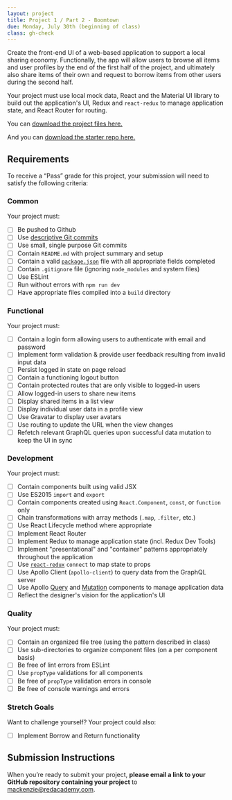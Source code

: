 ```yaml
---
layout: project
title: Project 1 / Part 2 - Boomtown
due: Monday, July 30th (beginning of class)
class: gh-check
---
```


Create the front-end UI of a web-based application to support a local sharing economy. Functionally, the app will allow users to browse all items and user profiles by the end of the first half of the project, and ultimately also share items of their own and request to borrow items from other users during the second half.

Your project must use local mock data, React and the Material UI library to build out the application's UI, Redux and `react-redux` to manage application state, and React Router for routing.

You can [download the project files here.](https://s3-us-west-2.amazonaws.com/red-adp/project-files/project-01.zip)

And you can [download the starter repo here.](https://github.com/redacademy/boomtown-starter)

## Requirements

To receive a “Pass” grade for this project, your submission will need to satisfy the following criteria:

### Common

Your project must:

- [ ] Be pushed to Github
- [ ] Use [descriptive Git commits](http://chris.beams.io/posts/git-commit/)
- [ ] Use small, single purpose Git commits
- [ ] Contain `README.md` with project summary and setup
- [ ] Contain a valid [`package.json`](http://browsenpm.org/package.json) file with all appropriate fields completed
- [ ] Contain `.gitignore` file (ignoring `node_modules` and system files)
- [ ] Use ESLint
- [ ] Run without errors with `npm run dev`
- [ ] Have appropriate files compiled into a `build` directory

### Functional

Your project must:

- [ ] Contain a login form allowing users to authenticate with email and password
- [ ] Implement form validation & provide user feedback resulting from invalid input data
- [ ] Persist logged in state on page reload
- [ ] Contain a functioning logout button
- [ ] Contain protected routes that are only visible to logged-in users
- [ ] Allow logged-in users to share new items
- [ ] Display shared items in a list view
- [ ] Display individual user data in a profile view
- [ ] Use Gravatar to display user avatars
- [ ] Use routing to update the URL when the view changes
- [ ] Refetch relevant GraphQL queries upon successful data mutation to keep the UI in sync

### Development

Your project must:

- [ ] Contain components built using valid JSX
- [ ] Use ES2015 `import` and `export`
- [ ] Contain components created using `React.Component`, `const`, or `function` only
- [ ] Chain transformations with array methods (`.map`, `.filter`, etc.)
- [ ] Use React Lifecycle method where appropriate
- [ ] Implement React Router
- [ ] Implement Redux to manage application state (incl. Redux Dev Tools)
- [ ] Implement "presentational" and "container" patterns appropriately throughout the application
- [ ] Use [`react-redux`](https://github.com/reactjs/react-redux) `connect` to map state to props
- [ ] Use Apollo Client (`apollo-client`) to query data from the GraphQL server
- [ ] Use Apollo [Query](https://www.apollographql.com/docs/react/essentials/queries.html) and [Mutation](https://www.apollographql.com/docs/react/essentials/mutations.html) components to manage application data
- [ ] Reflect the designer's vision for the application's UI

### Quality

Your project must:

- [ ] Contain an organized file tree (using the pattern described in class)
- [ ] Use sub-directories to organize component files (on a per component basis)
- [ ] Be free of lint errors from ESLint
- [ ] Use `propType` validations for all components
- [ ] Be free of `propType` validation errors in console
- [ ] Be free of console warnings and errors

### Stretch Goals

Want to challenge yourself? Your project could also:

- [ ] Implement Borrow and Return functionality

## Submission Instructions

When you’re ready to submit your project, **please email a link to your GitHub repository containing your project** to mackenzie@redacademy.com.

